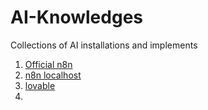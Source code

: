 # AI-Knowledges
Collections of AI installations and implements

1. [Official n8n](https://n8n.io/)
1. [n8n localhost](http://localhost:5678/)
2. [lovable](https://lovable.dev/)
3. 
